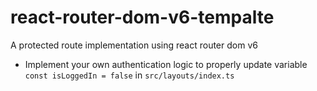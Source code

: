 # react-router-dom-v6-tempalte
A protected route implementation  using react router dom v6

- Implement your own authentication logic to properly update variable `  const isLoggedIn = false` in `src/layouts/index.ts`


